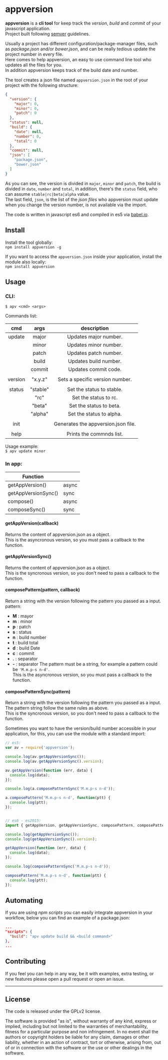 # appversion

**appversion** is a **cli tool** for keep track the *version*, *build* and *commit* of your javascript application.  
Project built following [semver](http://semver.org/) guidelines.

Usually a project has different configuration/package-manager files, such as *package.json* and/or *bower.json*, and can be really tedious update the project number in every file.  
Here comes to help appversion, an easy to use command line tool who updates all the files for you.  
In addition appversion keeps track of the build date and number.

The tool creates a json file named ```appversion.json``` in the root of your project with the following structure:
```json
{
  "version": {
    "major": 0,
    "minor": 0,
    "patch": 0
  },
  "status": null,
  "build": {
    "date": null,
    "number": 0,
    "total": 0
  },
  "commit": null,
  "json": [
    "package.json",
    "bower.json"
  ]
}
```
As you can see, the version is divided in ```major```, ```minor``` and ```patch```, the build is divided in ```date```, ```number``` and ```total```, in addition, there's the ```status``` field, who can assume ```stable|rc|beta|alpha``` value.  
The last field, ```json```, is the list of the *json files* who appversion must update when you change the version number, is not available via the import.

The code is written in javascript es6 and compiled in es5 via [babel.io](https://babeljs.io/).

## Install
Install the tool globally:  
```npm install appversion -g```

If you want to access the ```appversion.json``` inside your application, install the module also locally:  
```npm install appversion```

## Usage
### CLI:
```$ apv <cmd> <args>```  

Commands list:

| **cmd** |  **args** |   **description**
|:-------:|:---------:|:------------------------------------:|
| update  |  major    |   Updates major number.              |
|         |  minor    |   Updates minor number.              |
|         |  patch    |   Updates patch number.              |
|         |  build    |   Updates build number.              |
|         |  commit   |   Updates commit code.               |
|                                                            |
| version |  "x.y.z"  |   Sets a specific version number.    |
|                                                            |
| status  |  "stable" |   Set the status to stable.          |
|         |  "rc"     |   Set the status to rc.              |
|         |  "beta"   |   Set the status to beta.            |
|         |  "alpha"  |   Set the status to alpha.           |
|                                                            |
| init    |           |   Generates the appversion.json file.|
|                                                            |
| help    |           |   Prints the commnds list.           |

Usage example:   
```$ apv update minor```

### In app:

| Function            |       |
|---------------------|-------|
| getAppVersion()     | async |
| getAppVersionSync() | sync  |
| compose()           | async |
| composeSync()       | sync  |

#### getAppVersion(callback)
Returns the content of appversion.json as a object.  
This is the asyncronous version, so you must pass a callback to the function.

#### getAppVersionSync()
Returns the content of appversion.json as a object.  
This is the syncronous version, so you don't need to pass a callback to the function.

#### composePattern(pattern, callback)
Return a string with the version following the pattern you passed as a input.  
pattern:
- **M** : mayor
- **m** : minor
- **p** : patch
- **s** : status
- **n** : build number
- **t** : build total
- **d** : build Date
- **c** : commit
- **.** : separator
- **-** : separator
The pattern must be a string, for example a pattern could be `'M.m.p-s n-d'`.  
This is the asyncronous version, so you must pass a callback to the function.

#### composePatternSync(pattern)
Return a string with the version following the pattern you passed as a input.  
The pattern string follow the same rules as above.  
This is the syncronous version, so you don't need to pass a callback to the function.

Sometimes you want to have the version/build number accessible in your application, for this, you can use the module with a standard import:  

```javascript
// es5:
var av = require('appversion');

console.log(av.getAppVersionSync());
console.log(av.getAppVersionSync().version);

av.getAppVersion(function (err, data) {
  console.log(data);
});

console.log(a.composePatternSync('M.m.p-s n-d'));

a.composePattern('M.m.p-s n-d', function(ptt) {
  console.log(ptt);
});


// es6 - es2015:
import { getAppVersion, getAppVersionSync, composePattern, composePatternSync } from 'appversion';

console.log(getAppVersionSync());
console.log(getAppVersionSync().version);

getAppVersion(function (err, data) {
  console.log(data);
});

console.log(composePatternSync('M.m.p-s n-d'));

composePattern('M.m.p-s n-d', function(ptt) {
  console.log(ptt);
});
```

## Automating
If you are using *npm scripts* you can easily integrate appversion in your workflow, below you can find an example of a package.json:
```json
...
"scripts": {
  "build": "apv update build && <build command>"
},
...
```

## Contributing
If you feel you can help in any way, be it with examples, extra testing, or new features please open a pull request or open an issue.


______________________________________________________________________________________________________________________
## License
The code is released under the GPLv2 license.

The software is provided "as is", without warranty of any kind, express or implied, including but not limited to the warranties of merchantability, fitness for a particular purpose and non infringement. In no event shall the authors or copyright holders be liable for any claim, damages or other liability, whether in an action of contract, tort or otherwise, arising from, out of or in connection with the software or the use or other dealings in the software.
